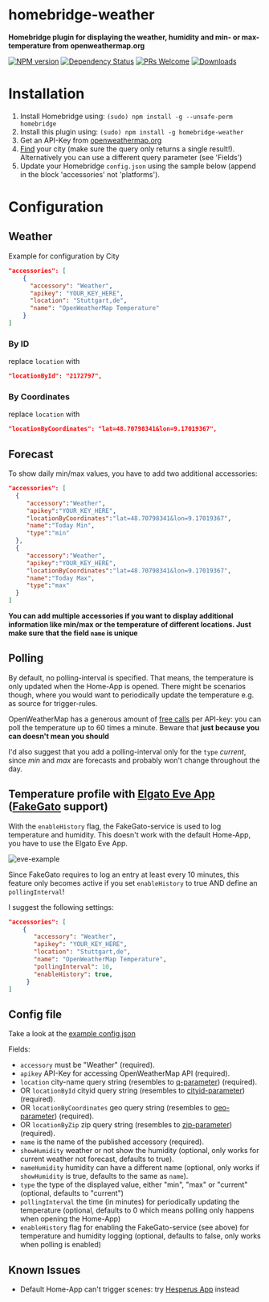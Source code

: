 # homebridge-weather

**Homebridge plugin for displaying the weather, humidity and min- or max-temperature from openweathermap.org**

[![NPM version](https://badge.fury.io/js/homebridge-weather.svg)](https://npmjs.org/package/homebridge-weather) [![Dependency Status](https://david-dm.org/werthdavid/homebridge-weather.svg)](https://david-dm.org/werthdavid/homebridge-weather) [![PRs Welcome](https://img.shields.io/badge/PRs-welcome-brightgreen.svg)](http://makeapullrequest.com) [![Downloads](https://img.shields.io/npm/dm/homebridge-weather.svg)](https://npmjs.org/package/homebridge-weather)


# Installation

1. Install Homebridge using: `(sudo) npm install -g --unsafe-perm homebridge`
2. Install this plugin using: `(sudo) npm install -g homebridge-weather`
3. Get an API-Key from <a href="http://openweathermap.org">openweathermap.org</a>
4. <a href="https://openweathermap.org/city">Find</a> your city (make sure the query only returns a single result!). Alternatively you can use a different query parameter (see 'Fields')
5. Update your Homebridge `config.json` using the sample below (append in the block 'accessories' not 'platforms').

# Configuration

## Weather

Example for configuration by City

```json
"accessories": [
    {
      "accessory": "Weather",
      "apikey": "YOUR_KEY_HERE",
      "location": "Stuttgart,de",
      "name": "OpenWeatherMap Temperature"
    }
]
```

### By ID

replace `location` with

```json
"locationById": "2172797",
```

### By Coordinates

replace `location` with

```json
"locationByCoordinates": "lat=48.70798341&lon=9.17019367",
```


## Forecast

To show daily min/max values, you have to add two additional accessories:

```json
"accessories": [
  {
     "accessory":"Weather",
     "apikey":"YOUR_KEY_HERE",
     "locationByCoordinates":"lat=48.70798341&lon=9.17019367",
     "name":"Today Min",
     "type":"min"
  },
  {
     "accessory":"Weather",
     "apikey":"YOUR_KEY_HERE",
     "locationByCoordinates":"lat=48.70798341&lon=9.17019367",
     "name":"Today Max",
     "type":"max"
  }
]
```

**You can add multiple accessories if you want to display additional information like min/max or the temperature of different locations. Just make sure that the field `name` is unique**


## Polling

By default, no polling-interval is specified. That means, the temperature is only updated when the Home-App is opened. 
There might be scenarios though, where you would want to periodically update the temperature e.g. as source for trigger-rules.

OpenWeatherMap has a generous amount of [free calls](http://openweathermap.org/price#weather) per API-key: you can poll the temperature up to 60 times a minute.
Beware that **just because you can doesn't mean you should**

I'd also suggest that you add a polling-interval only for the `type` *current*, since *min* and *max* are forecasts and probably won't change throughout the day.

## Temperature profile with [Elgato Eve App](https://itunes.apple.com/de/app/elgato-eve/id917695792?mt=8) ([FakeGato](https://github.com/simont77/fakegato-history) support)

With the `enableHistory` flag, the FakeGato-service is used to log temperature and humidity. This doesn't work with the default Home-App, you have to use the Elgato Eve App.

![eve-example](https://user-images.githubusercontent.com/4696067/35668836-601c4a10-0733-11e8-982e-fa2a406a46e7.jpg)

Since FakeGato requires to log an entry at least every 10 minutes, this feature only becomes active if you set `enableHistory` to true AND define an `pollingInterval`!

I suggest the following settings:

```json
"accessories": [
    {
       "accessory": "Weather",
       "apikey": "YOUR_KEY_HERE",
       "location": "Stuttgart,de",
       "name": "OpenWeatherMap Temperature",
       "pollingInterval": 10,
       "enableHistory": true,
     }
]
```

## Config file


Take a look at the <a href="config.example.json">example config.json</a>


Fields:

* `accessory` must be "Weather" (required).
* `apikey` API-Key for accessing OpenWeatherMap API (required).
* `location` city-name query string (resembles to <a href="https://openweathermap.org/current#name">q-parameter</a>) (required).
* OR `locationById` cityid query string (resembles to <a href="https://openweathermap.org/current#cityid">cityid-parameter</a>) (required).
* OR `locationByCoordinates` geo query string (resembles to <a href="https://openweathermap.org/current#geo">geo-parameter</a>) (required).
* OR `locationByZip` zip query string (resembles to <a href="https://openweathermap.org/current#zip">zip-parameter</a>) (required).
* `name` is the name of the published accessory (required).
* `showHumidity` weather or not show the humidity (optional, only works for current weather not forecast, defaults to true).
* `nameHumidity` humidity can have a different name (optional, only works if `showHumidity` is true, defaults to the same as `name`).
* `type` the type of the displayed value, either "min", "max" or "current" (optional, defaults to "current")
* `pollingInterval` the time (in minutes) for periodically updating the temperature (optional, defaults to 0 which means polling only happens when opening the Home-App)
* `enableHistory` flag for enabling the FakeGato-service (see above) for temperature and humidity logging (optional, defaults to false, only works when polling is enabled)

## Known Issues

* Default Home-App can't trigger scenes: try [Hesperus App](https://itunes.apple.com/de/app/hesperus/id969348892?mt=8) instead